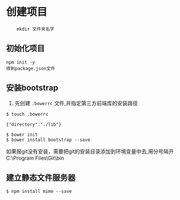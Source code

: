 # 创建项目
```
    mkdir 文件夹名字
```
## 初始化项目
```
npm init -y
得到package.json文件
```

## 安装bootstrap
1. 先创建 `.bowerrc` 文件,并指定第三方前端库的安装路径

```
$ touch .bowerrc

{"directory":"./lib"}

$ bower init
$ bower install bootstrap --save
```

如果报git没有安装，需要把git的安装目录添加到环境变量中去,用分号隔开
C:\Program Files\Git\bin

## 建立静态文件服务器
```
$ npm install mime --save
```





